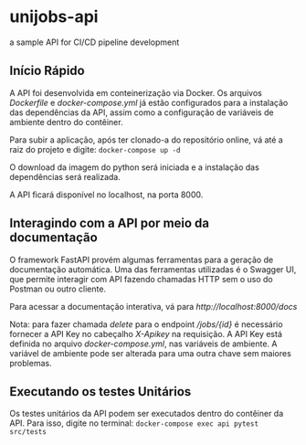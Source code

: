 # unijobs-api

a sample API for CI/CD pipeline development

## Início Rápido

A API foi desenvolvida em conteinerização via Docker. Os arquivos _Dockerfile_ e _docker-compose.yml_ já estão configurados para a instalação das dependências da API, assim como a configuração de variáveis de ambiente dentro do contêiner.

Para subir a aplicação, após ter clonado-a do repositório online, vá até a raiz do projeto e digite:
`docker-compose up -d`

O download da imagem do python será iniciada e a instalação das dependências será realizada.

A API ficará disponível no localhost, na porta 8000.

## Interagindo com a API por meio da documentação

O framework FastAPI provém algumas ferramentas para a geração de documentação automática. Uma das ferramentas utilizadas é o Swagger UI, que permite interagir com API fazendo chamadas HTTP sem o uso do Postman ou outro cliente.

Para acessar a documentação interativa, vá para _http://localhost:8000/docs_

Nota: para fazer chamada _delete_ para o endpoint _/jobs/{id}_ é necessário fornecer a API Key no cabeçalho _X-Apikey_ na requisição. A API Key está definida no arquivo _docker-compose.yml_, nas variáveis de ambiente. A variável de ambiente pode ser alterada para uma outra chave sem maiores problemas.

## Executando os testes Unitários

Os testes unitários da API podem ser executados dentro do contêiner da API. Para isso, digite no terminal:
`docker-compose exec api pytest src/tests`
